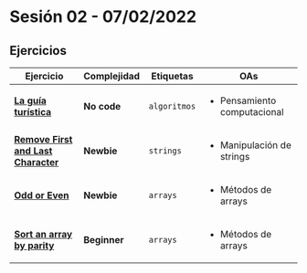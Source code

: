 # Sesión 02 - 07/02/2022

## Ejercicios

| Ejercicio                                                                        | Complejidad  | Etiquetas    | OAs                                         |
| -------------------------------------------------------------------------------- | ------------ | ------------ | ------------------------------------------- |
| [**La guía turística**](exercises/the-tour-guide)                                | **No code**  | `algoritmos` | <ul><li>Pensamiento computacional</li></ul> |
| [**Remove First and Last Character**](exercises/remove-first-and-last-character) | **Newbie**   | `strings`    | <ul><li>Manipulación de strings</li></ul>   |
| [**Odd or Even**](exercises/odd-or-even)                                         | **Newbie**   | `arrays`     | <ul><li>Métodos de arrays</li></ul>         |
| [**Sort an array by parity**](exercises/sort-array-by-parity)                    | **Beginner** | `arrays`     | <ul><li>Métodos de arrays</li></ul>         |

